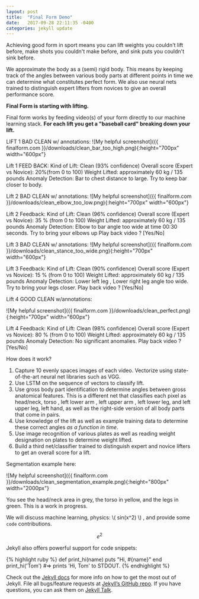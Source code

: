 ```yaml
---
layout: post
title:  "Final Form Demo"
date:   2017-09-28 22:11:35 -0400
categories: jekyll update
---
```

<script type="text/javascript"
    src="http://cdn.mathjax.org/mathjax/latest/MathJax.js?config=TeX-AMS-MML_HTMLorMML">
</script>

Achieving good form in sport means you can lift weights you couldn't lift before, make shots you couldn't make before, and sink puts you couldn't sink before.

We approximate the body as a (semi) rigid body. This means by keeping track of the angles between various body parts at different points in time we can determine what constitutes perfect form. We also use neural nets trained to distinguish expert lifters from novices to give an overall performance score.

**Final Form is starting with lifting.**

Final form works by feeding video(s) of your form directly to our machine learning stack.
**For each lift you get a "baseball card" breaking down your lift.**

LIFT 1
BAD CLEAN w/ annotations:
![My helpful screenshot]({{ finalform.com }}/downloads/clean_bar_too_high.png){:height="700px" width="600px"}

Lift 1 FEED BACK:
Kind of Lift: Clean (93% confidence)
Overall score (Expert vs Novice): 20%(from 0 to 100)
Weight Lifted: approximately 60 kg / 135 pounds
Anomaly Detection: Bar to chest distance to large. Try to keep bar closer to body.

Lift 2 BAD CLEAN w/ annotations:
![My helpful screenshot]({{ finalform.com }}/downloads/clean_elbow_too_low.png){:height="700px" width="600px"}

Lift 2 Feedback:
Kind of Lift: Clean (96% confidence)
Overall score (Expert vs Novice): 35 % (from 0 to 100)
Weight Lifted: approximately 60 kg / 135 pounds
Anomaly Detection: Elbow to bar angle too wide at time 00:30 seconds. Try to bring your elbows up
Play back video ? [Yes/No]

Lift 3 BAD CLEAN w/ annotations:
![My helpful screenshot]({{ finalform.com }}/downloads/clean_stance_too_wide.png){:height="700px" width="600px"}

Lift 3 Feedback:
Kind of Lift: Clean (90% confidence)
Overall score (Expert vs Novice): 15 % (from 0 to 100)
Weight Lifted: approximately 60 kg / 135 pounds
Anomaly Detection: Lower left leg , Lower right leg angle too wide. Try to bring your legs closer.
Play back video ? [Yes/No]

Lift 4 GOOD CLEAN w/annotations:

![My helpful screenshot]({{ finalform.com }}/downloads/clean_perfect.png){:height="700px" width="600px"}

Lift 4 Feedback:
Kind of Lift: Clean (98% confidence)
Overall score (Expert vs Novice): 80 % (from 0 to 100)
Weight Lifted: approximately 60 kg / 135 pounds
Anomaly Detection: No significant anomalies.
Play back video ? [Yes/No]

How does it work?

1. Capture 10 evenly spaces images of each video. Vectorize using state-of-the-art neural net libraries such as VGG.
2. Use LSTM on the sequence of vectors to classify lift.
3. Use gross body part identification to determine angles between gross anatomical features. This is a different net that classifies each pixel as  head/neck, torso , left lower arm , left upper arm , left lower leg, and left upper leg, left hand, as well as the right-side version of all body parts that come in pairs.
4. Use knowledge of the lift as well as example training data to determine these correct angles *as a function in time*.
5. Use image recognition of various plates as well as reading weight designation on plates to determine weight lifted.
6. Build a third net/classifier trained to distinguish expert and novice lifters to get an overall score for a lift.



Segmentation example here:

![My helpful screenshot]({{ finalform.com }}/downloads/clean_segmentation_example.png){:height="800px" width="2000px"}

You see the head/neck area in grey, the torso in yellow, and the legs in green. This is a work in progress.


We will discuss machine learning, physics: \\( sin(x^2) \\) , and provide some  `code` contributions.

$$ e^2 $$

Jekyll also offers powerful support for code snippets:

{% highlight ruby %}
def print_hi(name)
  puts "Hi, #{name}"
end
print_hi('Tom')
#=> prints 'Hi, Tom' to STDOUT.
{% endhighlight %}

Check out the [Jekyll docs][jekyll-docs] for more info on how to get the most out of Jekyll. File all bugs/feature requests at [Jekyll’s GitHub repo][jekyll-gh]. If you have questions, you can ask them on [Jekyll Talk][jekyll-talk].

[jekyll-docs]: https://jekyllrb.com/docs/home
[jekyll-gh]:   https://github.com/jekyll/jekyll
[jekyll-talk]: https://talk.jekyllrb.com/
